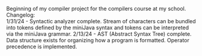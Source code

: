 Beginning of my compiler project for the compilers course at my school.
Changelog:<br/>
1/31/24 - Syntactic analyzer complete. Stream of characters can be bundled into tokens defined by the miniJava syntax and tokens can be interpreted via the miniJava grammar.
2/13/24 - AST (Abstract Syntax Tree) complete. Data structure exists for organizing how a program is formatted. Operator precedence is implemented.
